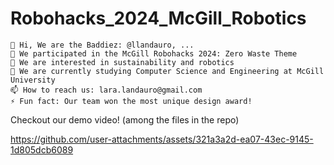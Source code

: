 # Robohacks_2024_McGill_Robotics
    👋 Hi, We are the Baddiez: @llandauro, ...
    🤖 We participated in the McGill Robohacks 2024: Zero Waste Theme
    👀 We are interested in sustainability and robotics
    🌱 We are currently studying Computer Science and Engineering at McGill University
    📫 How to reach us: lara.landauro@gmail.com
    ⚡ Fun fact: Our team won the most unique design award! 

Checkout our demo video! (among the files in the repo)


https://github.com/user-attachments/assets/321a3a2d-ea07-43ec-9145-1d805dcb6089


